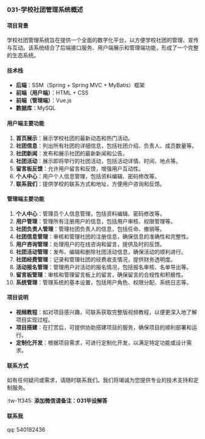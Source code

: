 
### 031-学校社团管理系统概述

#### 项目背景
学校社团管理系统旨在提供一个全面的数字化平台，以方便学校社团的管理、宣传与互动。该系统结合了后端接口服务、用户端展示和管理端功能，形成了一个完整的生态系统。

#### 技术栈
- **后端**：SSM（Spring + Spring MVC + MyBatis）框架
- **前端（用户端）**：HTML + CSS
- **前端（管理端）**：Vue.js
- **数据库**：MySQL

#### 用户端主要功能
1. **首页展示**：展示学校社团的最新动态和热门活动。
2. **社团信息**：列出所有社团的详细信息，包括社团介绍、负责人、成员数量等。
3. **社团新闻**：发布和展示社团的最新新闻和公告。
4. **社团活动**：展示即将举行的社团活动，包括活动详情、时间、地点等。
5. **留言板反馈**：允许用户留言和反馈，增强用户互动性。
6. **个人中心**：用户个人信息管理，包括资料编辑、密码修改等。
7. **联系我们**：提供学校的联系方式和地址，方便用户咨询和反馈。

#### 管理端主要功能
1. **个人中心**：管理员个人信息管理，包括资料编辑、密码修改等。
2. **用户管理**：管理所有注册用户的信息，包括用户审核、权限管理等。
3. **社团负责人管理**：管理社团负责人的信息，包括任命、撤销等。
4. **社团信息管理**：审核和管理社团的注册信息，确保信息的准确性和完整性。
5. **用户咨询管理**：处理用户的在线咨询和留言，提供及时的反馈。
6. **社团活动管理**：发布、编辑和删除社团活动信息，确保活动的顺利进行。
7. **社团经费管理**：记录和管理社团的经费收支情况，提供财务透明度。
8. **活动报名管理**：管理用户对活动的报名情况，包括报名审核、名单导出等。
9. **留言板管理**：审核和管理留言板上的留言，确保留言的合规性和积极性。
10. **系统管理**：管理系统的基本设置，包括用户角色、权限分配、系统日志等。

#### 项目说明
- **视频教程**：如对项目感兴趣，可联系获取完整版视频教程，以便更深入地了解项目实现过程。
- **项目搭建**：在打赏后，可提供协助搭建项目的服务，确保项目的顺利部署和运行。
- **定制化开发**：根据项目需求，可进行定制化开发，以满足特定功能或设计需求。

#### 联系方式
如有任何疑问或需求，请随时联系我们。我们将竭诚为您提供专业的技术支持和定制服务。

:tw-1f345: **添加微信请备注：031毕设解答**

#### 联系我
qq: 540182436
